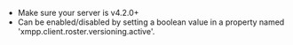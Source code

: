  * Make sure your server is v4.2.0+
* Can be enabled/disabled by setting a boolean value in a property named 'xmpp.client.roster.versioning.active'.